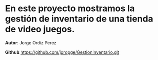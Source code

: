 # En este proyecto mostramos la gestión de inventario de una tienda de video juegos.

**Autor**: Jorge Ordiz Perez

**Github**:https://github.com/joropge/GestionInventario.git
